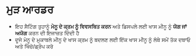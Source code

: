 # **ਮੁੜ ਆਰਡਰ**

- ਇਹ ਸੈਟਿੰਗ ਤੁਹਾਨੂੰ **ਮੇਨੂ ਦੇ ਕ੍ਰਮ ਨੂੰ ਵਿਵਸਥਿਤ ਕਰਨ** ਅਤੇ ਡਿਸਪਲੇ ਲਈ ਖਾਸ ਮੀਨੂ ਨੂੰ **ਯੋਗ ਜਾਂ ਅਯੋਗ** ਕਰਨ ਦੀ ਇਜਾਜ਼ਤ ਦਿੰਦੀ ਹੈ
- ਦੂਜੇ ਮੇਨੂ ਦੇ ਮੁਕਾਬਲੇ ਮੀਨੂ ਦੇ ਖਾਸ ਕ੍ਰਮ ਨੂੰ ਬਦਲਣ ਲਈ ਇੱਕ ਖਾਸ ਮੀਨੂ ਨੂੰ ਲੰਬੇ ਸਮੇਂ ਤੱਕ ਦਬਾਓ ਅਤੇ ਖਿੱਚੋ/ਡ੍ਰੌਪ ਕਰੋ